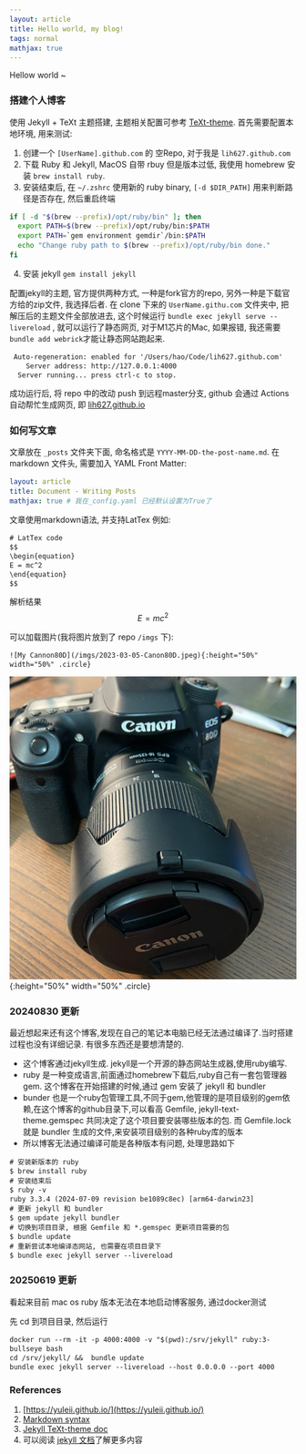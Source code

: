 ```yaml
---
layout: article
title: Hello world, my blog!
tags: normal
mathjax: true
---
```


Hellow world ~

<!--more-->

### 搭建个人博客

使用 Jekyll + TeXt 主题搭建, 主题相关配置可参考 [TeXt-theme](https://kitian616.github.io/jekyll-TeXt-theme/test/). 首先需要配置本地环境, 用来测试:

1. 创建一个 `[UserName].github.com` 的 空Repo, 对于我是 `lih627.github.com`
2. 下载 Ruby 和 Jekyll, MacOS 自带 rbuy 但是版本过低, 我使用 homebrew 安装 `brew install ruby`.
3. 安装结束后, 在 `~/.zshrc` 使用新的 ruby binary, `[-d $DIR_PATH]` 用来判断路径是否存在, 然后重启终端
```bash
if [ -d "$(brew --prefix)/opt/ruby/bin" ]; then
  export PATH=$(brew --prefix)/opt/ruby/bin:$PATH
  export PATH=`gem environment gemdir`/bin:$PATH
  echo "Change ruby path to $(brew --prefix)/opt/ruby/bin done."
fi
```
4. 安装 jekyll `gem install jekyll`

配置jekyll的主题, 官方提供两种方式, 一种是fork官方的repo, 另外一种是下载官方给的zip文件, 我选择后者. 在 clone 下来的 `UserName.githu.com` 文件夹中, 把解压后的主题文件全部放进去, 这个时候运行 `bundle exec jekyll serve --livereload` , 就可以运行了静态网页, 对于M1芯片的Mac, 如果报错, 我还需要`bundle add webrick`才能让静态网站跑起来.
```
 Auto-regeneration: enabled for '/Users/hao/Code/lih627.github.com'
    Server address: http://127.0.0.1:4000
  Server running... press ctrl-c to stop.
```
成功运行后, 将 repo 中的改动 push 到远程master分支, github 会通过 Actions 自动帮忙生成网页, 即 [lih627.github.io](lih627.github.io)

### 如何写文章

文章放在 `_posts` 文件夹下面, 命名格式是 `YYYY-MM-DD-the-post-name.md`. 在 markdown 文件头, 需要加入 YAML Front Matter:

```yaml
layout: article
title: Document - Writing Posts
mathjax: true # 我在_config.yaml 已经默认设置为True了
```

文章使用markdown语法, 并支持LatTex 例如:

```plain
# LatTex code
$$
\begin{equation}
E = mc^2
\end{equation}
$$
```

解析结果
$$
\begin{equation}
E = mc^2
\end{equation}
$$


可以加载图片(我将图片放到了 repo `/imgs` 下):
```
![My Cannon80D](/imgs/2023-03-05-Canon80D.jpeg){:height="50%" width="50%" .circle}
```
![My Cannon80D](/imgs/2023-03-05-Canon80D.jpeg){:height="50%" width="50%" .circle}


### 20240830 更新

最近想起来还有这个博客,发现在自己的笔记本电脑已经无法通过编译了.当时搭建过程也没有详细记录.
有很多东西还是要想清楚的.

- 这个博客通过jekyll生成. jekyll是一个开源的静态网站生成器,使用ruby编写.
- ruby 是一种变成语言,前面通过homebrew下载后,ruby自己有一套包管理器gem. 这个博客在开始搭建的时候,通过 gem 安装了 jekyll 和 bundler
-  bunder 也是一个ruby包管理工具,不同于gem,他管理的是项目级别的gem依赖,在这个博客的github目录下,可以看高 Gemfile, jekyll-text-theme.gemspec 共同决定了这个项目要安装哪些版本的包. 而 Gemfile.lock 就是 bundler 生成的文件,来安装项目级别的各种ruby库的版本
- 所以博客无法通过编译可能是各种版本有问题, 处理思路如下

```shell
# 安装新版本的 ruby
$ brew install ruby
# 安装结束后
$ ruby -v
ruby 3.3.4 (2024-07-09 revision be1089c8ec) [arm64-darwin23]
# 更新 jekyll 和 bundler
$ gem update jekyll bundler
# 切换到项目目录, 根据 Gemfile 和 *.gemspec 更新项目需要的包
$ bundle update
# 重新尝试本地编译态网站, 也需要在项目目录下
$ bundle exec jekyll server --livereload
```

### 20250619 更新

看起来目前 mac os ruby 版本无法在本地启动博客服务, 通过docker测试

先 cd 到项目目录, 然后运行
```
docker run --rm -it -p 4000:4000 -v "$(pwd):/srv/jekyll" ruby:3-bullseye bash 
cd /srv/jekyll/ &&  bundle update 
bundle exec jekyll server --livereload --host 0.0.0.0 --port 4000 
```


### References

1. [https://yuleii.github.io/](https://yuleii.github.io/)
2. [Markdown syntax](https://markdown.com.cn/basic-syntax/)
3. [Jekyll TeXt-theme doc](https://kitian616.github.io/jekyll-TeXt-theme/docs/en/quick-start)
4. 可以阅读 [jekyll 文档](https://jekyllrb.com/)了解更多内容